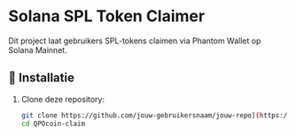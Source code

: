 # Solana SPL Token Claimer

Dit project laat gebruikers SPL-tokens claimen via Phantom Wallet op Solana Mainnet.

## 🔧 Installatie
1. Clone deze repository:
   ```sh
   git clone https://github.com/jouw-gebruikersnaam/jouw-repo](https://github.com/zit0tiz/QPOcoin-claim.git
   cd QPOcoin-claim
